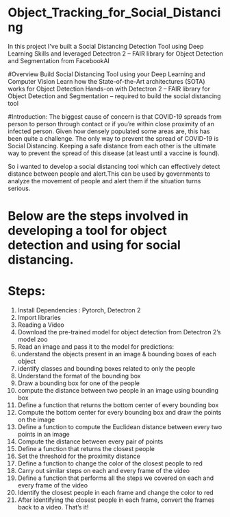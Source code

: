 # Object_Tracking_for_Social_Distancing
In this project I've built a Social Distancing Detection Tool using Deep Learning Skills and leveraged Detectron 2 – FAIR library for Object Detection and Segmentation  from FacebookAI

#Overview
Build Social Distancing Tool using your Deep Learning and Computer Vision 
Learn how the State-of-the-Art architectures (SOTA) works for Object Detection
Hands-on with Detectron 2 – FAIR library for Object Detection and Segmentation – required to build the social distancing tool

#Introduction:
The biggest cause of concern is that COVID-19 spreads from person to person through contact or if you’re within close proximity of an infected person. Given how densely populated some areas are, this has been quite a challenge.
The only way to prevent the spread of COVID-19 is Social Distancing. Keeping a safe distance from each other is the ultimate way to prevent the spread of this disease (at least until a vaccine is found).

So i wanted to develop a social distancing tool which can effectively detect distance between people and alert.This can be used by governments to analyze the movement of people and alert them if the situation turns serious.

# Below are the steps involved in developing a tool for object detection and using for social distancing.
# Steps:
1. Install Dependencies : Pytorch, Detectron 2
2. Import libraries
3. Reading a Video
4. Download the pre-trained model for object detection from Detectron 2’s model zoo
5. Read an image and pass it to the model for predictions:
6. understand the objects present in an image &  bounding boxes of each object
7. identify classes and bounding boxes related to only the people
8. Understand the format of the bounding box
9. Draw a bounding box for one of the people
10. compute the distance between two people in an image using bounding box
11. Define a function that returns the bottom center of every bounding box
12. Compute the bottom center for every bounding box and draw the points on the image
13. Define a function to compute the Euclidean distance between every two points in an image
14. Compute the distance between every pair of points
15. Define a function that returns the closest people
16. Set the threshold for the proximity distance
17. Define a function to change the color of the closest people to red
18. Carry out similar steps on each and every frame of the video
19. Define a function that performs all the steps we covered on each and every frame of the video
20. Identify the closest people in each frame and change the color to red
21. After identifying the closest people in each frame, convert the frames back to a video. 
That’s it!
